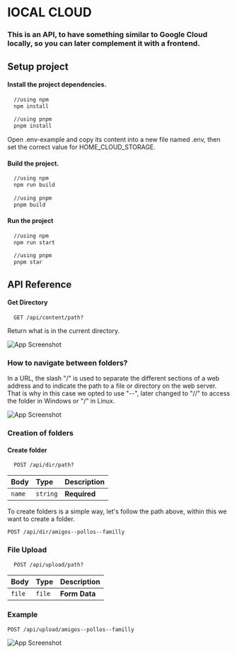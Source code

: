 
# lOCAL CLOUD
### This is an API, to have something similar to Google Cloud locally, so you can later complement it with a frontend.
##  Setup project

#### Install the project dependencies.

```bash
  //using npm
  npm install
  
  //using pnpm
  pnpm install
```
Open .env-example and copy its content into a new file named .env, then set the correct value for HOME_CLOUD_STORAGE. 

#### Build the project.
```bash
  //using npm
  npm run build
  
  //using pnpm
  pnpm build
```
#### Run the project
```bash
  //using npm
  npm run start
  
  //using pnpm
  pnpm star
```


## API Reference

#### Get Directory

```http
  GET /api/content/path?
```


Return what is in the current directory.

![App Screenshot](https://s3.us-west-2.amazonaws.com/secure.notion-static.com/824e4eb2-1f06-4851-8886-48e45309e57c/Untitled.png?X-Amz-Algorithm=AWS4-HMAC-SHA256&X-Amz-Content-Sha256=UNSIGNED-PAYLOAD&X-Amz-Credential=AKIAT73L2G45EIPT3X45%2F20230206%2Fus-west-2%2Fs3%2Faws4_request&X-Amz-Date=20230206T023852Z&X-Amz-Expires=86400&X-Amz-Signature=47dad138df5da1d311d05078537394934209a2d5f425bb264ac9c03235dd9e66&X-Amz-SignedHeaders=host&response-content-disposition=filename%3D%22Untitled.png%22&x-id=GetObject)

### How to navigate between folders?
In a URL, the slash "/" is used to separate the different sections of a web address and to indicate the path to a file or directory on the web server. That is why in this case we opted to use "--", later changed to "//" to access the folder in Windows or "/" in Linux.

![App Screenshot](https://s3.us-west-2.amazonaws.com/secure.notion-static.com/6303feda-766a-4981-9983-ee30687afc23/Untitled.png?X-Amz-Algorithm=AWS4-HMAC-SHA256&X-Amz-Content-Sha256=UNSIGNED-PAYLOAD&X-Amz-Credential=AKIAT73L2G45EIPT3X45%2F20230206%2Fus-west-2%2Fs3%2Faws4_request&X-Amz-Date=20230206T025044Z&X-Amz-Expires=86400&X-Amz-Signature=69b0fe8688e4c9b7d26fa19b58d67ecd1d8a98a3791371292445172e911829df&X-Amz-SignedHeaders=host&response-content-disposition=filename%3D%22Untitled.png%22&x-id=GetObject)

### Creation of folders


#### Create folder

```http
  POST /api/dir/path?
```

| Body | Type     | Description                       |
| :-------- | :------- | :-------------------------------- |
| `name`      | `string` | **Required** |

To create folders is a simple way, let's follow the path above, within this we want to create a folder.

```http
POST /api/dir/amigos--pollos--familly
```

### File Upload

```http
  POST /api/upload/path?
```

| Body | Type     | Description                       |
| :-------- | :------- | :-------------------------------- |
| `file`      | `file` | **Form Data** |

### Example
```http
POST /api/upload/amigos--pollos--familly
```
![App Screenshot](https://s3.us-west-2.amazonaws.com/secure.notion-static.com/324a2ab9-5266-49e5-99cc-dee2351b2630/Untitled.png?X-Amz-Algorithm=AWS4-HMAC-SHA256&X-Amz-Content-Sha256=UNSIGNED-PAYLOAD&X-Amz-Credential=AKIAT73L2G45EIPT3X45%2F20230206%2Fus-west-2%2Fs3%2Faws4_request&X-Amz-Date=20230206T031316Z&X-Amz-Expires=86400&X-Amz-Signature=5a549630bb2ff3c0ba63288c6c12dd52b9f2844d512ebd43307592e674f2a5fa&X-Amz-SignedHeaders=host&response-content-disposition=filename%3D%22Untitled.png%22&x-id=GetObject)

